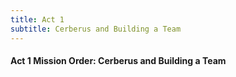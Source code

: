 ```yaml
---
title: Act 1
subtitle: Cerberus and Building a Team
---
```


#### **Act 1 Mission Order: Cerberus and Building a Team**
